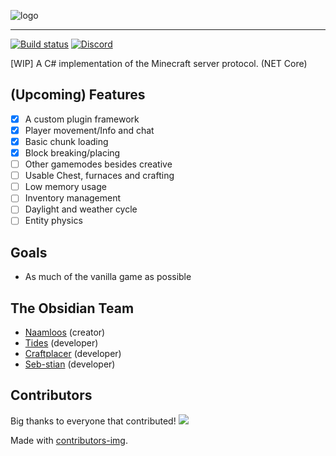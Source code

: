 ![logo](https://i.imgur.com/jU1lkP4.png)

---

[![Build status](https://ci.appveyor.com/api/projects/status/769b1l83ibgqexsl?svg=true)](https://ci.appveyor.com/project/Naamloos/obsidian) 
[![Discord](https://img.shields.io/discord/772894170451804220.svg)](https://discord.gg/gQBtqyXChu)

[WIP] A C# implementation of the Minecraft server protocol. (NET Core)

## (Upcoming) Features
- [x] A custom plugin framework
- [x] Player movement/Info and chat
- [x] Basic chunk loading
- [x] Block breaking/placing
- [ ] Other gamemodes besides creative
- [ ] Usable Chest, furnaces and crafting
- [ ] Low memory usage
- [ ] Inventory management
- [ ] Daylight and weather cycle
- [ ] Entity physics

## Goals
- As much of the vanilla game as possible

## The Obsidian Team
- [Naamloos](https://github.com/Naamloos) (creator)
- [Tides](https://github.com/Tides) (developer)
- [Craftplacer](https://github.com/Craftplacer/) (developer)
- [Seb-stian](https://github.com/Seb-stian) (developer)

## Contributors
Big thanks to everyone that contributed!
<a href="https://github.com/naamloos/obsidian/graphs/contributors">
  <img src="https://contributors-img.web.app/image?repo=naamloos/obsidian" />
</a>

Made with [contributors-img](https://contributors-img.web.app).